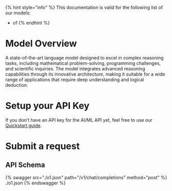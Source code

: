 [#references:start]: <> ({ "template": "openapi" })
{% hint style="info" %}
This documentation is valid for the following list of our models:
* o1
{% endhint %}

# Model Overview
A state-of-the-art language model designed to excel in complex reasoning tasks, including mathematical problem-solving, programming challenges, and scientific inquiries. The model integrates advanced reasoning capabilities through its innovative architecture, making it suitable for a wide range of applications that require deep understanding and logical deduction.

# Setup your API Key
If you don’t have an API key for the AI/ML API yet, feel free to use our [Quickstart guide](https://docs.aimlapi.com/quickstart/setting-up).

# Submit a request
## API Schema
{% swagger src="./o1.json" path="/v1/chat/completions" method="post" %}
./o1.json
{% endswagger %}

[#references:end]: <> ({})